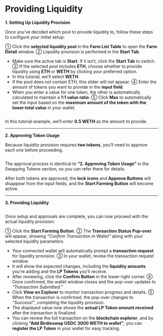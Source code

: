 # Providing Liquidity

**1. Setting Up Liquidity Provision**

Once you’ve decided which pool to provide liquidity to, follow these steps to configure your initial setup:

① Click the **selected liquidity pool** in the **Farm List Table** to open the **Farm Detail** window. ② Liquidity provision is performed in the **Start Tab**.

* Make sure the active tab is **Start**. If it isn’t, click the **Start Tab** to switch. ③ If the selected pool includes **ETH**, choose whether to provide liquidity using **ETH** or **WETH** by clicking your preferred option.
* In this tutorial, we’ll select **WETH**.
* If the pool does not contain ETH, this slider will not appear. ④ Enter the amount of tokens you want to provide in the **input field**.
* When you enter a value for one token, the other is automatically calculated to maintain a **1:1 value ratio**. ⑤ Click **Max** to automatically set the input based on the **maximum amount of the token with the lower total value** in your wallet.

<figure><img src="https://crypttempo.gitbook.io/birdieswap/~gitbook/image?url=https%3A%2F%2F3718254475-files.gitbook.io%2F%7E%2Ffiles%2Fv0%2Fb%2Fgitbook-x-prod.appspot.com%2Fo%2Fspaces%252Fl809DnxvErlAtMYeaBDi%252Fuploads%252FNXzxZAUYxZJzQkRwnpO0%252F%25E1%2584%2589%25E1%2585%25B3%25E1%2584%258F%25E1%2585%25B3%25E1%2584%2585%25E1%2585%25B5%25E1%2586%25AB%25E1%2584%2589%25E1%2585%25A3%25E1%2586%25BA%25202025-10-15%2520%25E1%2584%258B%25E1%2585%25A9%25E1%2584%2592%25E1%2585%25AE%25202.30.12.png%3Falt%3Dmedia%26token%3D2fda5e4f-65d3-41c5-9f56-93bb9f60a8d9&#x26;width=768&#x26;dpr=4&#x26;quality=100&#x26;sign=8d5b94f5&#x26;sv=2" alt=""><figcaption></figcaption></figure>

In this tutorial example, we’ll enter **0.5 WETH** as the amount to provide.

***

**2. Approving Token Usage**

Because liquidity provision requires **two tokens**, you’ll need to approve each one before proceeding.

<figure><img src="https://crypttempo.gitbook.io/birdieswap/~gitbook/image?url=https%3A%2F%2F3718254475-files.gitbook.io%2F%7E%2Ffiles%2Fv0%2Fb%2Fgitbook-x-prod.appspot.com%2Fo%2Fspaces%252Fl809DnxvErlAtMYeaBDi%252Fuploads%252FQs1xM4Ft3KVpNpJP3vEs%252F%25E1%2584%2589%25E1%2585%25B3%25E1%2584%258F%25E1%2585%25B3%25E1%2584%2585%25E1%2585%25B5%25E1%2586%25AB%25E1%2584%2589%25E1%2585%25A3%25E1%2586%25BA%25202025-10-15%2520%25E1%2584%258B%25E1%2585%25A9%25E1%2584%2592%25E1%2585%25AE%25203.20.26.png%3Falt%3Dmedia%26token%3D20de6273-4cd7-4c63-9d56-188e77fc0da5&#x26;width=768&#x26;dpr=4&#x26;quality=100&#x26;sign=b27d3219&#x26;sv=2" alt=""><figcaption></figcaption></figure>

The approval process is identical to **“2. Approving Token Usage”** in the Swapping Tokens section, so you can refer there for details.

After both tokens are approved, the **lock icons** and **Approve Buttons** will disappear from the input fields, and the **Start Farming Button** will become active.

***

**3. Providing Liquidity**

<figure><img src="https://crypttempo.gitbook.io/birdieswap/~gitbook/image?url=https%3A%2F%2F3718254475-files.gitbook.io%2F%7E%2Ffiles%2Fv0%2Fb%2Fgitbook-x-prod.appspot.com%2Fo%2Fspaces%252Fl809DnxvErlAtMYeaBDi%252Fuploads%252FN7hx6pyB5EqDr0pcoBB0%252F%25E1%2584%2589%25E1%2585%25B3%25E1%2584%258F%25E1%2585%25B3%25E1%2584%2585%25E1%2585%25B5%25E1%2586%25AB%25E1%2584%2589%25E1%2585%25A3%25E1%2586%25BA%25202025-10-29%2520%25E1%2584%258B%25E1%2585%25A9%25E1%2584%2592%25E1%2585%25AE%25206.12.20.png%3Falt%3Dmedia%26token%3Dd7438de7-8b69-4bba-8b74-5ccf4eedabdf&#x26;width=768&#x26;dpr=4&#x26;quality=100&#x26;sign=4908f663&#x26;sv=2" alt=""><figcaption></figcaption></figure>

Once setup and approvals are complete, you can now proceed with the actual liquidity provision:

① Click the **Start Farming Button**. ② The **Transaction Status Pop-over** will appear, showing _“Confirm Transaction in Wallet”_ along with your selected liquidity parameters.

* Your connected wallet will automatically prompt a **transaction request** for liquidity provision. ③ In your wallet, review the transaction request window.
* It will show the expected changes, including the **liquidity amounts** you’re adding and the **LP Tokens** you’ll receive.
* After reviewing, click the **Confirm Button** in the lower-right corner. ④ Once confirmed, the wallet window closes and the pop-over updates to _“Transaction Submitted.”_
* Click **View on Explorer** to monitor transaction progress and details. ⑤ When the transaction is confirmed, the pop-over changes to _“Success!”_, completing the liquidity provision.
* The displayed value now shows the **actual LP Token amount received** after the transaction is finalized.
* You can review the full transaction on the **blockchain explorer**, and by clicking **“Add Birdieswap USDC 3000 WETH to wallet”**, you can **register the LP Token** in your wallet for easy tracking.
